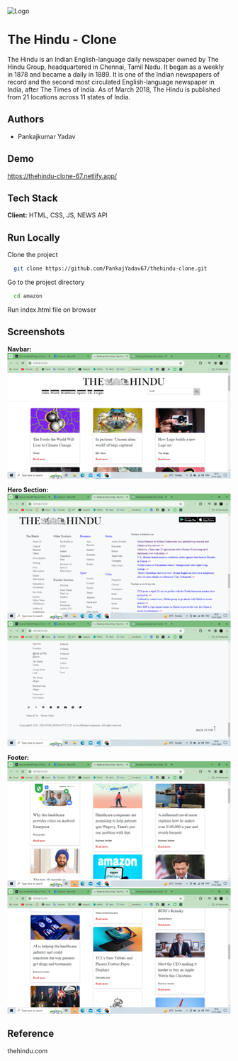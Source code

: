 
![Logo](https://www.thehindu.com/theme/images/th-online/thehindu-logo.svg)


# The Hindu - Clone

The Hindu is an Indian English-language daily newspaper owned by The Hindu Group, headquartered in Chennai, Tamil Nadu. It began as a weekly in 1878 and became a daily in 1889. It is one of the Indian newspapers of record and the second most circulated English-language newspaper in India, after The Times of India. As of March 2018, The Hindu is published from 21 locations across 11 states of India.
## Authors

- Pankajkumar Yadav

## Demo

https://thehindu-clone-67.netlify.app/



## Tech Stack

**Client:** HTML, CSS, JS, NEWS API


## Run Locally

Clone the project

```bash
  git clone https://github.com/PankajYadav67/thehindu-clone.git
```

Go to the project directory

```bash
  cd amazon
```
Run index.html file on browser


## Screenshots

**Navbar:**
![App Screenshot](/public/Screenshot%20(184).png)

**Hero Section:**
![App Screenshot](/public/Screenshot%20(185).png)
![App Screenshot](/public/Screenshot%20(186).png)

**Footer:**
![App Screenshot](/public/Screenshot%20(187).png)
![App Screenshot](/public/Screenshot%20(188).png)


## Reference

thehindu.com